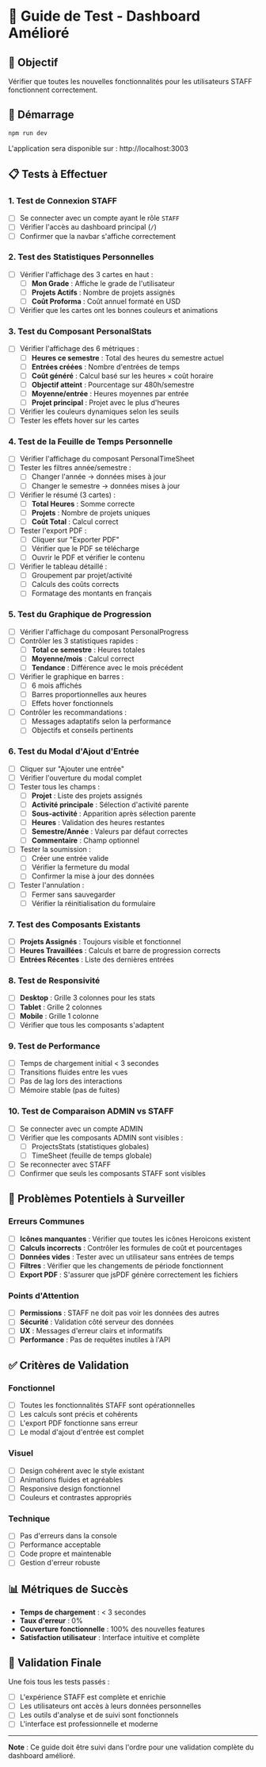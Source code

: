 # 🧪 Guide de Test - Dashboard Amélioré

## 🎯 Objectif
Vérifier que toutes les nouvelles fonctionnalités pour les utilisateurs STAFF fonctionnent correctement.

## 🚀 Démarrage
```bash
npm run dev
```
L'application sera disponible sur : http://localhost:3003

## 📋 Tests à Effectuer

### 1. **Test de Connexion STAFF**
- [ ] Se connecter avec un compte ayant le rôle `STAFF`
- [ ] Vérifier l'accès au dashboard principal (`/`)
- [ ] Confirmer que la navbar s'affiche correctement

### 2. **Test des Statistiques Personnelles**
- [ ] Vérifier l'affichage des 3 cartes en haut :
  - [ ] **Mon Grade** : Affiche le grade de l'utilisateur
  - [ ] **Projets Actifs** : Nombre de projets assignés
  - [ ] **Coût Proforma** : Coût annuel formaté en USD
- [ ] Vérifier que les cartes ont les bonnes couleurs et animations

### 3. **Test du Composant PersonalStats**
- [ ] Vérifier l'affichage des 6 métriques :
  - [ ] **Heures ce semestre** : Total des heures du semestre actuel
  - [ ] **Entrées créées** : Nombre d'entrées de temps
  - [ ] **Coût généré** : Calcul basé sur les heures × coût horaire
  - [ ] **Objectif atteint** : Pourcentage sur 480h/semestre
  - [ ] **Moyenne/entrée** : Heures moyennes par entrée
  - [ ] **Projet principal** : Projet avec le plus d'heures
- [ ] Vérifier les couleurs dynamiques selon les seuils
- [ ] Tester les effets hover sur les cartes

### 4. **Test de la Feuille de Temps Personnelle**
- [ ] Vérifier l'affichage du composant PersonalTimeSheet
- [ ] Tester les filtres année/semestre :
  - [ ] Changer l'année → données mises à jour
  - [ ] Changer le semestre → données mises à jour
- [ ] Vérifier le résumé (3 cartes) :
  - [ ] **Total Heures** : Somme correcte
  - [ ] **Projets** : Nombre de projets uniques
  - [ ] **Coût Total** : Calcul correct
- [ ] Tester l'export PDF :
  - [ ] Cliquer sur "Exporter PDF"
  - [ ] Vérifier que le PDF se télécharge
  - [ ] Ouvrir le PDF et vérifier le contenu
- [ ] Vérifier le tableau détaillé :
  - [ ] Groupement par projet/activité
  - [ ] Calculs des coûts corrects
  - [ ] Formatage des montants en français

### 5. **Test du Graphique de Progression**
- [ ] Vérifier l'affichage du composant PersonalProgress
- [ ] Contrôler les 3 statistiques rapides :
  - [ ] **Total ce semestre** : Heures totales
  - [ ] **Moyenne/mois** : Calcul correct
  - [ ] **Tendance** : Différence avec le mois précédent
- [ ] Vérifier le graphique en barres :
  - [ ] 6 mois affichés
  - [ ] Barres proportionnelles aux heures
  - [ ] Effets hover fonctionnels
- [ ] Contrôler les recommandations :
  - [ ] Messages adaptatifs selon la performance
  - [ ] Objectifs et conseils pertinents

### 6. **Test du Modal d'Ajout d'Entrée**
- [ ] Cliquer sur "Ajouter une entrée"
- [ ] Vérifier l'ouverture du modal complet
- [ ] Tester tous les champs :
  - [ ] **Projet** : Liste des projets assignés
  - [ ] **Activité principale** : Sélection d'activité parente
  - [ ] **Sous-activité** : Apparition après sélection parente
  - [ ] **Heures** : Validation des heures restantes
  - [ ] **Semestre/Année** : Valeurs par défaut correctes
  - [ ] **Commentaire** : Champ optionnel
- [ ] Tester la soumission :
  - [ ] Créer une entrée valide
  - [ ] Vérifier la fermeture du modal
  - [ ] Confirmer la mise à jour des données
- [ ] Tester l'annulation :
  - [ ] Fermer sans sauvegarder
  - [ ] Vérifier la réinitialisation du formulaire

### 7. **Test des Composants Existants**
- [ ] **Projets Assignés** : Toujours visible et fonctionnel
- [ ] **Heures Travaillées** : Calculs et barre de progression corrects
- [ ] **Entrées Récentes** : Liste des dernières entrées

### 8. **Test de Responsivité**
- [ ] **Desktop** : Grille 3 colonnes pour les stats
- [ ] **Tablet** : Grille 2 colonnes
- [ ] **Mobile** : Grille 1 colonne
- [ ] Vérifier que tous les composants s'adaptent

### 9. **Test de Performance**
- [ ] Temps de chargement initial < 3 secondes
- [ ] Transitions fluides entre les vues
- [ ] Pas de lag lors des interactions
- [ ] Mémoire stable (pas de fuites)

### 10. **Test de Comparaison ADMIN vs STAFF**
- [ ] Se connecter avec un compte ADMIN
- [ ] Vérifier que les composants ADMIN sont visibles :
  - [ ] ProjectsStats (statistiques globales)
  - [ ] TimeSheet (feuille de temps globale)
- [ ] Se reconnecter avec STAFF
- [ ] Confirmer que seuls les composants STAFF sont visibles

## 🐛 Problèmes Potentiels à Surveiller

### Erreurs Communes
- [ ] **Icônes manquantes** : Vérifier que toutes les icônes Heroicons existent
- [ ] **Calculs incorrects** : Contrôler les formules de coût et pourcentages
- [ ] **Données vides** : Tester avec un utilisateur sans entrées de temps
- [ ] **Filtres** : Vérifier que les changements de période fonctionnent
- [ ] **Export PDF** : S'assurer que jsPDF génère correctement les fichiers

### Points d'Attention
- [ ] **Permissions** : STAFF ne doit pas voir les données des autres
- [ ] **Sécurité** : Validation côté serveur des données
- [ ] **UX** : Messages d'erreur clairs et informatifs
- [ ] **Performance** : Pas de requêtes inutiles à l'API

## ✅ Critères de Validation

### Fonctionnel
- [ ] Toutes les fonctionnalités STAFF sont opérationnelles
- [ ] Les calculs sont précis et cohérents
- [ ] L'export PDF fonctionne sans erreur
- [ ] Le modal d'ajout d'entrée est complet

### Visuel
- [ ] Design cohérent avec le style existant
- [ ] Animations fluides et agréables
- [ ] Responsive design fonctionnel
- [ ] Couleurs et contrastes appropriés

### Technique
- [ ] Pas d'erreurs dans la console
- [ ] Performance acceptable
- [ ] Code propre et maintenable
- [ ] Gestion d'erreur robuste

## 📊 Métriques de Succès

- **Temps de chargement** : < 3 secondes
- **Taux d'erreur** : 0%
- **Couverture fonctionnelle** : 100% des nouvelles features
- **Satisfaction utilisateur** : Interface intuitive et complète

## 🎉 Validation Finale

Une fois tous les tests passés :
- [ ] L'expérience STAFF est complète et enrichie
- [ ] Les utilisateurs ont accès à leurs données personnelles
- [ ] Les outils d'analyse et de suivi sont fonctionnels
- [ ] L'interface est professionnelle et moderne

---

**Note** : Ce guide doit être suivi dans l'ordre pour une validation complète du dashboard amélioré.
